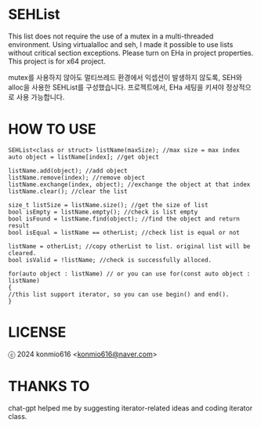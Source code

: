 # SEHList

This list does not require the use of a mutex in a multi-threaded environment.
Using virtualalloc and seh, I made it possible to use lists without critical section exceptions.
Please turn on EHa in project properties. This project is for x64 project.

mutex를 사용하지 않아도 멀티쓰레드 환경에서 익셉션이 발생하지 않도록, SEH와 alloc을 사용한 SEHList를 구성했습니다.
프로젝트에서, EHa 세팅을 키셔야 정상적으로 사용 가능합니다.

# HOW TO USE
```
SEHList<class or struct> listName(maxSize); //max size = max index
auto object = listName[index]; //get object

listName.add(object); //add object
listName.remove(index); //remove object
listName.exchange(index, object); //exchange the object at that index
listName.clear(); //clear the list

size_t listSize = listName.size(); //get the size of list
bool isEmpty = listName.empty(); //check is list empty
bool isFound = listName.find(object); //find the object and return result
bool isEqual = listName == otherList; //check list is equal or not

listName = otherList; //copy otherList to list. original list will be cleared.
bool isValid = !listName; //check is successfully alloced.

for(auto object : listName) // or you can use for(const auto object : listName)
{
//this list support iterator, so you can use begin() and end().
}
```

# LICENSE

ⓒ 2024 konmio616 <<konmio616@naver.com>>

# THANKS TO

chat-gpt helped me by suggesting iterator-related ideas and coding iterator class.
